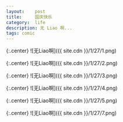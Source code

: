 ```yaml
---
layout:    post
title:     国庆快乐
category:  life
description: 无 Liao 啊...
tags: comic
---
```

{:.center}
![无Liao啊]({{ site.cdn }}/1/27/1.png)

{:.center}
![无Liao啊]({{ site.cdn }}/1/27/2.png)

{:.center}
![无Liao啊]({{ site.cdn }}/1/27/3.png)

{:.center}
![无Liao啊]({{ site.cdn }}/1/27/4.png)

{:.center}
![无Liao啊]({{ site.cdn }}/1/27/5.png)

{:.center}
![无Liao啊]({{ site.cdn }}/1/27/7.png)